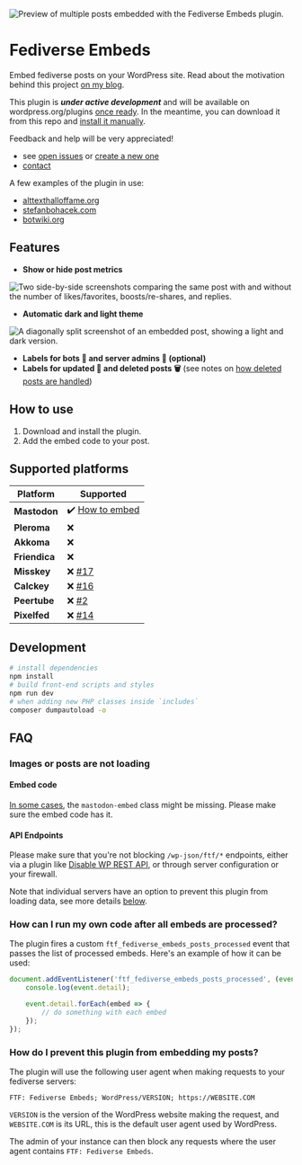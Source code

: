 ![Preview of multiple posts embedded with the Fediverse Embeds plugin.](./images/screenshots/main.png)

# Fediverse Embeds

Embed fediverse posts on your WordPress site. Read about the motivation behind this project [on my blog](https://stefanbohacek.com/project/wordpress-plugin-for-fediverse-embeds/).

This plugin is ***under active development*** and will be available on wordpress.org/plugins [once ready](https://github.com/stefanbohacek/fediverse-embeds-wordpress-plugin/milestone/1). In the meantime, you can download it from this repo and [install it manually](https://wordpress.com/support/plugins/install-a-plugin/#install-a-plugin-with-a-zip-file).

Feedback and help will be very appreciated!

- see [open issues](https://github.com/stefanbohacek/fediverse-embeds-wordpress-plugin/issues?q=is%3Aissue+is%3Aopen+sort%3Aupdated-desc) or [create a new one](https://github.com/stefanbohacek/fediverse-embeds-wordpress-plugin/issues/new)
- [contact](https://stefanbohacek.com/contact/)



A few examples of the plugin in use:

- [alttexthalloffame.org](https://alttexthalloffame.org/)
- [stefanbohacek.com](https://stefanbohacek.com/blog/a-netizens-guide-to-mastodon-fediverse/)
- [botwiki.org](https://botwiki.org/blog/what-kind-of-bots-are-posting-in-the-fediverse/)

## Features

- **Show or hide post metrics**

![Two side-by-side screenshots comparing the same post with and without the number of likes/favorites, boosts/re-shares, and replies.](./images/screenshots/post-metrics.png)

- **Automatic dark and light theme**

![A diagonally split screenshot of an embedded post, showing a light and dark version.](./images/screenshots/dark-light-theme.png)

- **Labels for bots 🤖 and server admins 👑 (optional)**
- **Labels for updated 📝 and deleted posts 🗑️** (see notes on [how deleted posts are handled](https://github.com/stefanbohacek/fediverse-embeds-wordpress-plugin/issues/1))

## How to use

<!-- 1. [Install the plugin.](https://wordpress.org/plugins/ftf_fediverse_embeds) -->
1. Download and install the plugin.
2. Add the embed code to your post.

## Supported platforms

| **Platform**  | **Supported**   |
|---------------|-----------------|
| **Mastodon**  | ✔️ [How to embed](https://fedi.tips/how-to-embed-mastodon-posts-on-a-website/) |
| **Pleroma**   | ❌              |
| **Akkoma**    | ❌              |
| **Friendica** | ❌              |
| **Misskey**   | ❌ [#17](https://github.com/stefanbohacek/fediverse-embeds-wordpress-plugin/issues/17)          |
| **Calckey**   | ❌ [#16](https://github.com/stefanbohacek/fediverse-embeds-wordpress-plugin/issues/16)          |
| **Peertube**  | ❌ [#2](https://github.com/stefanbohacek/fediverse-embeds-wordpress-plugin/issues/2)           |
| **Pixelfed**  | ❌ [#14](https://github.com/stefanbohacek/fediverse-embeds-wordpress-plugin/issues/14)          |

## Development

```sh
# install dependencies
npm install
# build front-end scripts and styles
npm run dev
# when adding new PHP classes inside `includes`
composer dumpautoload -o 
```

## FAQ

### Images or posts are not loading

#### Embed code

[In some cases](https://github.com/stefanbohacek/fediverse-embeds-wordpress-plugin/issues/20), the `mastodon-embed` class might be missing. Please make sure the embed code has it.

#### API Endpoints

Please make sure that you're not blocking `/wp-json/ftf/*` endpoints, either via a plugin like [Disable WP REST API](I:\OneDrive\Projects\WordPress\Plugins\fediverse-embeds\git\README.md), or through server configuration or your firewall.

Note that individual servers have an option to prevent this plugin from loading data, see more details [below](#how-do-i-prevent-this-plugin-from-embedding-my-posts).
### How can I run my own code after all embeds are processed?

The plugin fires a custom `ftf_fediverse_embeds_posts_processed` event that passes the list of processed embeds. Here's an example of how it can be used:

```js
document.addEventListener('ftf_fediverse_embeds_posts_processed', (event) => {
    console.log(event.detail);

    event.detail.forEach(embed => {
        // do something with each embed
    });
});
```

### How do I prevent this plugin from embedding my posts?

The plugin will use the following user agent when making requests to your fediverse servers:

```
FTF: Fediverse Embeds; WordPress/VERSION; https://WEBSITE.COM
```

`VERSION` is the version of the WordPress website making the request, and `WEBSITE.COM` is its URL, this is the default user agent used by WordPress.

The admin of your instance can then block any requests where the user agent contains `FTF: Fediverse Embeds`.
